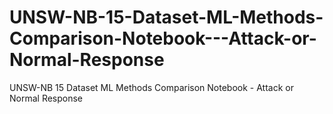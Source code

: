 # UNSW-NB-15-Dataset-ML-Methods-Comparison-Notebook---Attack-or-Normal-Response
UNSW-NB 15 Dataset ML Methods Comparison Notebook - Attack or Normal Response
